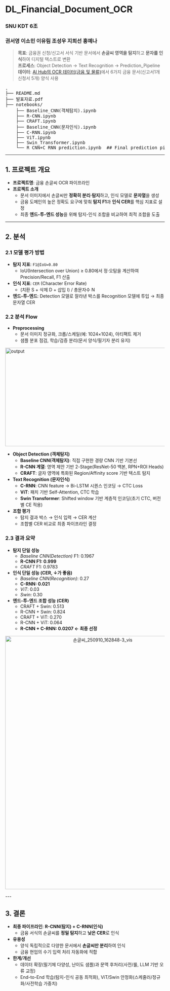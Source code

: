 # DL_Financial_Document_OCR
### SNU KDT 6조
### 권서영 이소민 이유림 조성우 지희선 홍예나

> **목표**: 금융권 신청/신고서 서식 기반 문서에서 **손글씨 영역을 탐지**하고 **문자를 인식**하여 디지털 텍스트로 변환  
> **프로세스**: Object Detection → Text Recognition → Prediction_Pipeline  
> **데이터**: [AI Hub의 OCR 데이터(금융 및 물류)](https://www.aihub.or.kr/aihubdata/data/view.do?pageIndex=1&currMenu=115&topMenu=100&srchOptnCnd=OPTNCND001&searchKeyword=&srchDetailCnd=DETAILCND001&srchOrder=ORDER001&srchPagePer=20&srchDataRealmCode=REALM015&aihubDataSe=data&dataSetSn=71301)에서 6가지 금융 문서(신고서1개 신청서 5개) 양식 사용

<pre>
.
├── README.md
├── 발표자료.pdf
├── notebooks/
    ├── Baseline_CNN(객체탐지).ipynb
    ├── R-CNN.ipynb
    ├── CRAFT.ipynb
    ├── Baseline_CNN(문자인식).ipynb
    ├── C-RNN.ipynb
    ├── ViT.ipynb
    ├── Swin_Transformer.ipynb
    └── R_CNN+C_RNN_prediction.ipynb  ## Final prediction pipeline
</pre>
---

## 1. 프로젝트 개요
- **프로젝트명**: 금융 손글씨 OCR 파이프라인
- **프로젝트 소개**
  - 문서 이미지에서 손글씨만 **정확히 분리·탐지**하고, 인식 모델로 **문자열**을 생성
  - 금융 도메인의 높은 정확도 요구에 맞춰 **탐지 F1**과 **인식 CER**를 핵심 지표로 설정
  - 최종 **엔드-투-엔드 성능**을 위해 탐지-인식 조합을 비교하여 최적 조합을 도출
---

## 2. 분석

### 2.1 모델 평가 방법
- **탐지 지표**: `F1@IoU=0.80`  
  - IoU(Intersection over Union) ≥ 0.80에서 정·오탐을 계산하여 Precision/Recall, F1 산출
- **인식 지표**: `CER` (Character Error Rate)  
  - (치환 S + 삭제 D + 삽입 I) / 총문자수 N
- **엔드-투-엔드**: Detection 모델로 잘라낸 박스를 Recognition 모델에 투입 → 최종 문자열 CER

### 2.2 분석 Flow
- **Preprocessing**
  - 문서 이미지 정규화, 크롭/스케일(예: 1024×1024), 아티팩트 제거
  - 샘플 분포 점검, 학습/검증 분리(문서 양식/필기자 분리 유지)
<img width="1335" height="311" alt="output" src="https://github.com/user-attachments/assets/acceda34-d60c-4135-b112-0bf7e52c6977" />

- **Object Detection (객체탐지)**
  - **Baseline CNN(객체탐지)**: 직접 구현한 경량 CNN 기반 기본선
  - **R-CNN 계열**: 영역 제안 기반 2-Stage(ResNet-50 백본, RPN+ROI Heads)
  - **CRAFT**: 글자 영역에 특화된 Region/Affinity score 기반 텍스트 탐지
- **Text Recognition (문자인식)**
  - **C-RNN**: CNN feature → Bi-LSTM 시퀀스 인코딩 → CTC Loss
  - **ViT**: 패치 기반 Self-Attention, CTC 학습
  - **Swin Transformer**: Shifted window 기반 계층적 인코딩(초기 CTC, 버전별 CE 적용)
- **조합 평가**
  - 탐지 결과 박스 → 인식 입력 → CER 계산  
  - 조합별 CER 비교로 최종 파이프라인 결정

### 2.3 결과 요약
- **탐지 단일 성능**
  - *Baseline CNN(Detection)* F1: 0.1967  
  - **R-CNN F1: 0.999**  
  - *CRAFT* F1: 0.9783
- **인식 단일 성능 (CER, ↓가 좋음)**
  - *Baseline CNN(Recognition)*: 0.27  
  - **C-RNN: 0.021**  
  - *ViT*: 0.03  
  - *Swin*: 0.30
- **엔드-투-엔드 조합 성능 (CER)**
  - CRAFT + Swin: 0.513  
  - R-CNN + Swin: 0.824  
  - CRAFT + ViT: 0.270  
  - R-CNN + ViT: 0.064  
  - **R-CNN + C-RNN: 0.0207 ← 최종 선정**
<p align="center">
  <img src="https://github.com/user-attachments/assets/16e4d167-7d8f-4114-93f7-e11a2be99058"
       alt="손글씨_250910_162848-3_vis"
       width="600" height="800">
</p>
---

## 3. 결론
- **최종 파이프라인**: **R-CNN(탐지) + C-RNN(인식)**  
  - 금융 서식의 손글씨를 **정밀 탐지**하고 **낮은 CER**로 인식
- **유용성**
  - 양식 독립적으로 다양한 문서에서 **손글씨만 분리**하여 인식
  - 금융 현업의 수기 입력 처리 자동화에 적합
- **한계/개선**
  - 데이터 확장(필기체 다양성, 난이도 샘플)과 문맥 후처리(사전/룰, LLM 기반 오류 교정)
  - End-to-End 학습(탐지-인식 공동 최적화), ViT/Swin 안정화(스케줄러/정규화/사전학습 가중치)
